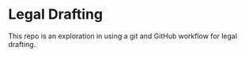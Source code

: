 # Legal Drafting

This repo is an exploration in using a git and GitHub workflow for legal drafting.

